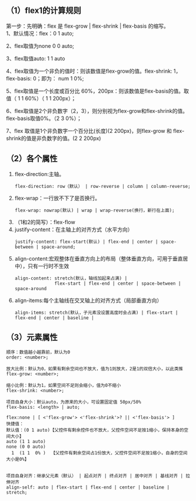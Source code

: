 ## （1）flex1的计算规则  
第一步：先明确：flex 是 flex-grow | flex-shrink | flex-basis 的缩写。  
1、默认情况：flex：0 1 auto;

2、flex取值为none 0 0 auto;

3、flex取值auto: 1 1 auto

4、flex取值为一个非负的值时：则该数值是flex-grow的值。flex-shrink: 1， flex-basis: 0；即为： num 1 0%;

5、flex取值是一个长度或百分比 60%，200px：则该数值是flex-basis的值。取值（ 1 1 60%）（ 1 1 200px）；

6、flex取值是2个非负数字（2，3），则分别视为flex-grow和flex-shrink的值。flex-basis取值0%。（2 3 0%）；

7、flex 取值是1个非负数字一个百分比(长度)(2 200px)，则flex-grow 和 flex-shrink的值是非负数字的值。(2 2 200px)  
  
## （2）各个属性  
1. flex-direction:主轴。  
    ```  
    flex-direction: row（默认） | row-reverse | column | column-reverse;  
    ```
2. flex-wrap：一行放不下了是否换行。  
    ```  
    flex-wrap: nowrap(默认) | wrap | wrap-reverse(换行，新行在上面);
    ```  
3. （1和2的简写）：flex-flow  
4. justify-content：在主轴上的对齐方式（水平方向）  
   ```  
   justify-content: flex-start(默认) | flex-end | center | space-between | space-around;
   ```  
5. align-content:宏观整体在垂直方向上的布局（整体垂直方向，可用于垂直居中），只有一行时不生效
   ```  
   align-content: stretch(默认，轴线加起来占满) |  
                  flex-start | flex-end | center | space-between | space-around 
   ```  
6. align-items:每个主轴线在交叉轴上的对齐方式（局部垂直方向）  
   ```  
   align-items: stretch(默认，子元素没设置高度时会占满) | flex-start | flex-end | center | baseline | 
   ```  
## （3）元素属性  
~~~  
顺序：数值越小越靠前，默认为0
order: <number>; 

放大比例：默认为0，如果有剩余空间也不放大，值为1则放大，2是1的双倍大小，以此类推
flex-grow: <number>; 

缩小比例：默认为1，如果空间不足则会缩小，值为0不缩小
flex-shrink: <number>;

项目自身大小：默认auto，为原来的大小，可设置固定值 50px/50%
flex-basis: <length> | auto;

flex:none | [ <'flex-grow'> <'flex-shrink'>? || <'flex-basis'> ] 
快捷值：
默认值：(0 1 auto)【父控件有剩余控件也不放大，父控件空间不足按1缩小，保持本身的空间大小】
auto (1 1 auto)
none (0 0 auto)
  1  (1 1  0% )  【父控件有剩余空间占1份放大，父控件空间不足按1缩小，自身的空间大小是0%】
  

项目自身对齐：继承父元素（默认） | 起点对齐 | 终点对齐 | 居中对齐 | 基线对齐 | 拉伸对齐
align-self: auto | flex-start | flex-end | center | baseline | stretch;

~~~